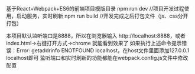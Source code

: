基于React+Webpack+ES6的前端项目模版目录
npm run dev //项目开发过程使用，启动服务，实时刷新
npm run build //开发完成之后打包文件（js、css分开打包）

本项目默认监听端口是8888，所以在浏览器输入 http://localhost:8888，或者index.html->右键打开方式->chrome 就能看到效果了
如果执行上述命令提示错误：Error: getaddrinfo ENOTFOUND localhost，在host文件里面添加127.0.0.1 localhost即可
监听端口和实时刷新的功能都能在webpack.config.js文件中修改配置